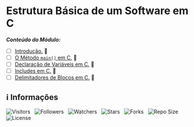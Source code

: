 <!-- Título -->
# Estrutura Básica de um Software em C

***Conteúdo do Módulo:***

* [ ] [Introdução.](https://github.com/Devsgeeknerd/cla-int-est-bas-sof-c-log-par-pro-com-bas) &#128679;
* [ ] [O Método `main()` em C.](https://github.com/Devsgeeknerd/cla-met-mai-c-est-bas-sof-c-log-par-pro-com-bas) &#128679;
* [ ] [Declaração de Variáveis em C.](https://github.com/Devsgeeknerd/cla-dec-var-c-est-bas-sof-c-log-par-pro-com-bas) &#128679;
* [ ] [Includes em C.](https://github.com/Devsgeeknerd/cla-inc-c-est-bas-sof-c-log-par-pro-com-bas) &#128679;
* [ ] [Delimitadores de Blocos em C.](https://github.com/Devsgeeknerd/cla-del-blo-c-est-bas-sof-c-log-par-pro-com-bas) &#128679;

<!-- Informações -->
## &#8505; Informações

![Visitors](https://api.visitorbadge.io/api/visitors?path=Devsgeeknerd%2Fmod-est-bas-sof-c-log-par-pro-com-bas&label=Visitantes&labelColor=%23700070&labelStyle=none&countColor=%23000fff&style=plastic&color=%23ffffff "Total de Visitantes")
&nbsp;
![Followers](https://img.shields.io/github/followers/Devsgeeknerd?style=p&label=Seguidores&labelColor=800080&color=000fff "Total de Seguidores")
&nbsp;
![Watchers](https://img.shields.io/github/watchers/Devsgeeknerd/mod-est-bas-sof-c-log-par-pro-com-bas?style=p&label=Observadores&labelColor=800080&color=000fff "Total de Observadores")
&nbsp;
![Stars](https://img.shields.io/github/stars/Devsgeeknerd/mod-est-bas-sof-c-log-par-pro-com-bas?style=p&label=Estrelas&labelColor=800080&color=000fff "Total de Estrelas")
&nbsp;
![Forks](https://img.shields.io/github/forks/Devsgeeknerd/mod-est-bas-sof-c-log-par-pro-com-bas?style=p&label=Bifurcações&labelColor=800080&color=000fff "Total de Bifurcações")
&nbsp;
![Repo Size](https://img.shields.io/github/repo-size/Devsgeeknerd/mod-est-bas-sof-c-log-par-pro-com-bas?style=p&label=Tamanho&labelColor=800080&color=000fff "Tamanho do Repositório")
&nbsp;
![License](https://img.shields.io/github/license/Devsgeeknerd/mod-est-bas-sof-c-log-par-pro-com-bas?style=p&label=Licença&labelColor=800080&color=000fff "Licença do Repositório")
